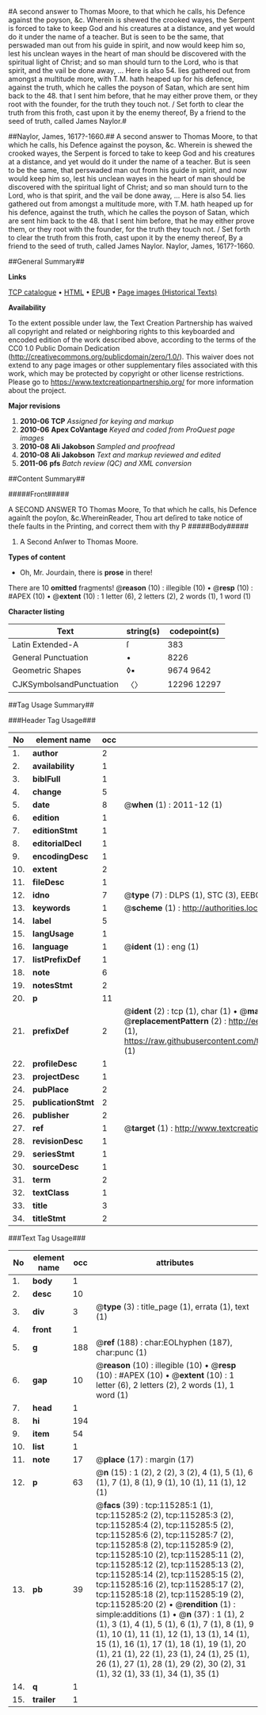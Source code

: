 #A second answer to Thomas Moore, to that which he calls, his Defence against the poyson, &c. Wherein is shewed the crooked wayes, the Serpent is forced to take to keep God and his creatures at a distance, and yet would do it under the name of a teacher. But is seen to be the same, that perswaded man out from his guide in spirit, and now would keep him so, lest his unclean wayes in the heart of man should be discovered with the spiritual light of Christ; and so man should turn to the Lord, who is that spirit, and the vail be done away, ... Here is also 54. lies gathered out from amongst a multitude more, with T.M. hath heaped up for his defence, against the truth, which he calles the poyson of Satan, which are sent him back to the 48. that I sent him before, that he may either prove them, or they root with the founder, for the truth they touch not. / Set forth to clear the truth from this froth, cast upon it by the enemy thereof, By a friend to the seed of truth, called James Naylor.#

##Naylor, James, 1617?-1660.##
A second answer to Thomas Moore, to that which he calls, his Defence against the poyson, &c. Wherein is shewed the crooked wayes, the Serpent is forced to take to keep God and his creatures at a distance, and yet would do it under the name of a teacher. But is seen to be the same, that perswaded man out from his guide in spirit, and now would keep him so, lest his unclean wayes in the heart of man should be discovered with the spiritual light of Christ; and so man should turn to the Lord, who is that spirit, and the vail be done away, ... Here is also 54. lies gathered out from amongst a multitude more, with T.M. hath heaped up for his defence, against the truth, which he calles the poyson of Satan, which are sent him back to the 48. that I sent him before, that he may either prove them, or they root with the founder, for the truth they touch not. / Set forth to clear the truth from this froth, cast upon it by the enemy thereof, By a friend to the seed of truth, called James Naylor.
Naylor, James, 1617?-1660.

##General Summary##

**Links**

[TCP catalogue](http://www.ota.ox.ac.uk/tcp/)  • 
[HTML](http://tei.it.ox.ac.uk/tcp/Texts-HTML/free/A89/A89851.html)  • 
[EPUB](http://tei.it.ox.ac.uk/tcp/Texts-EPUB/free/A89/A89851.epub) • 
[Page images (Historical Texts)](https://historicaltexts.jisc.ac.uk/eebo-99863103e)

**Availability**

To the extent possible under law, the Text Creation Partnership has waived all copyright and related or neighboring rights to this keyboarded and encoded edition of the work described above, according to the terms of the CC0 1.0 Public Domain Dedication (http://creativecommons.org/publicdomain/zero/1.0/). This waiver does not extend to any page images or other supplementary files associated with this work, which may be protected by copyright or other license restrictions. Please go to https://www.textcreationpartnership.org/ for more information about the project.

**Major revisions**

1. __2010-06__ __TCP__ *Assigned for keying and markup*
1. __2010-06__ __Apex CoVantage__ *Keyed and coded from ProQuest page images*
1. __2010-08__ __Ali Jakobson__ *Sampled and proofread*
1. __2010-08__ __Ali Jakobson__ *Text and markup reviewed and edited*
1. __2011-06__ __pfs__ *Batch review (QC) and XML conversion*

##Content Summary##

#####Front#####

A SECOND ANSWER TO Thomas Moore, To that which he calls, his Defence againſt the poyſon, &c.WhereinReader, Thou art deſired to take notice of theſe faults in the Printing, and correct them with thy P
#####Body#####

1. A Second Anſwer to Thomas Moore.

**Types of content**

  * Oh, Mr. Jourdain, there is **prose** in there!

There are 10 **omitted** fragments! 
 @__reason__ (10) : illegible (10)  •  @__resp__ (10) : #APEX (10)  •  @__extent__ (10) : 1 letter (6), 2 letters (2), 2 words (1), 1 word (1)

**Character listing**


|Text|string(s)|codepoint(s)|
|---|---|---|
|Latin Extended-A|ſ|383|
|General Punctuation|•|8226|
|Geometric Shapes|◊▪|9674 9642|
|CJKSymbolsandPunctuation|〈〉|12296 12297|

##Tag Usage Summary##

###Header Tag Usage###

|No|element name|occ|attributes|
|---|---|---|---|
|1.|__author__|2||
|2.|__availability__|1||
|3.|__biblFull__|1||
|4.|__change__|5||
|5.|__date__|8| @__when__ (1) : 2011-12 (1)|
|6.|__edition__|1||
|7.|__editionStmt__|1||
|8.|__editorialDecl__|1||
|9.|__encodingDesc__|1||
|10.|__extent__|2||
|11.|__fileDesc__|1||
|12.|__idno__|7| @__type__ (7) : DLPS (1), STC (3), EEBO-CITATION (1), PROQUEST (1), VID (1)|
|13.|__keywords__|1| @__scheme__ (1) : http://authorities.loc.gov/ (1)|
|14.|__label__|5||
|15.|__langUsage__|1||
|16.|__language__|1| @__ident__ (1) : eng (1)|
|17.|__listPrefixDef__|1||
|18.|__note__|6||
|19.|__notesStmt__|2||
|20.|__p__|11||
|21.|__prefixDef__|2| @__ident__ (2) : tcp (1), char (1)  •  @__matchPattern__ (2) : ([0-9\-]+):([0-9IVX]+) (1), (.+) (1)  •  @__replacementPattern__ (2) : http://eebo.chadwyck.com/downloadtiff?vid=$1&page=$2 (1), https://raw.githubusercontent.com/textcreationpartnership/Texts/master/tcpchars.xml#$1 (1)|
|22.|__profileDesc__|1||
|23.|__projectDesc__|1||
|24.|__pubPlace__|2||
|25.|__publicationStmt__|2||
|26.|__publisher__|2||
|27.|__ref__|1| @__target__ (1) : http://www.textcreationpartnership.org/docs/. (1)|
|28.|__revisionDesc__|1||
|29.|__seriesStmt__|1||
|30.|__sourceDesc__|1||
|31.|__term__|2||
|32.|__textClass__|1||
|33.|__title__|3||
|34.|__titleStmt__|2||


###Text Tag Usage###

|No|element name|occ|attributes|
|---|---|---|---|
|1.|__body__|1||
|2.|__desc__|10||
|3.|__div__|3| @__type__ (3) : title_page (1), errata (1), text (1)|
|4.|__front__|1||
|5.|__g__|188| @__ref__ (188) : char:EOLhyphen (187), char:punc (1)|
|6.|__gap__|10| @__reason__ (10) : illegible (10)  •  @__resp__ (10) : #APEX (10)  •  @__extent__ (10) : 1 letter (6), 2 letters (2), 2 words (1), 1 word (1)|
|7.|__head__|1||
|8.|__hi__|194||
|9.|__item__|54||
|10.|__list__|1||
|11.|__note__|17| @__place__ (17) : margin (17)|
|12.|__p__|63| @__n__ (15) : 1 (2), 2 (2), 3 (2), 4 (1), 5 (1), 6 (1), 7 (1), 8 (1), 9 (1), 10 (1), 11 (1), 12 (1)|
|13.|__pb__|39| @__facs__ (39) : tcp:115285:1 (1), tcp:115285:2 (2), tcp:115285:3 (2), tcp:115285:4 (2), tcp:115285:5 (2), tcp:115285:6 (2), tcp:115285:7 (2), tcp:115285:8 (2), tcp:115285:9 (2), tcp:115285:10 (2), tcp:115285:11 (2), tcp:115285:12 (2), tcp:115285:13 (2), tcp:115285:14 (2), tcp:115285:15 (2), tcp:115285:16 (2), tcp:115285:17 (2), tcp:115285:18 (2), tcp:115285:19 (2), tcp:115285:20 (2)  •  @__rendition__ (1) : simple:additions (1)  •  @__n__ (37) : 1 (1), 2 (1), 3 (1), 4 (1), 5 (1), 6 (1), 7 (1), 8 (1), 9 (1), 10 (1), 11 (1), 12 (1), 13 (1), 14 (1), 15 (1), 16 (1), 17 (1), 18 (1), 19 (1), 20 (1), 21 (1), 22 (1), 23 (1), 24 (1), 25 (1), 26 (1), 27 (1), 28 (1), 29 (2), 30 (2), 31 (1), 32 (1), 33 (1), 34 (1), 35 (1)|
|14.|__q__|1||
|15.|__trailer__|1||
